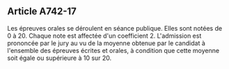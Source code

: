Article A742-17
----
Les épreuves orales se déroulent en séance publique. Elles sont notées de 0 à
20. Chaque note est affectée d'un coefficient 2. L'admission est prononcée par
le jury au vu de la moyenne obtenue par le candidat à l'ensemble des épreuves
écrites et orales, à condition que cette moyenne soit égale ou supérieure à 10
sur 20.
